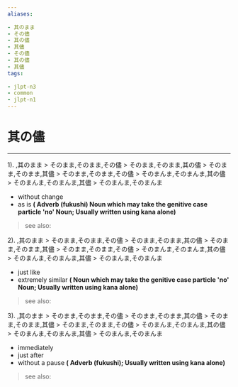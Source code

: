 ```yaml
---
aliases:
    
- 其のまま
- その儘
- 其の儘
- 其儘
- その儘
- 其の儘
- 其儘
tags:
    
- jlpt-n3
- common
- jlpt-n1
---
```


# 其の儘
---
1).
,其のまま > そのまま,そのまま,その儘 > そのまま,そのまま,其の儘 > そのまま,そのまま,其儘 > そのまま,そのまま,その儘 > そのまんま,そのまんま,其の儘 > そのまんま,そのまんま,其儘 > そのまんま,そのまんま

- without change
- as is
**( Adverb (fukushi) Noun which may take the genitive case particle 'no' Noun; Usually written using kana alone)**
> see also: 
            
2).
,其のまま > そのまま,そのまま,その儘 > そのまま,そのまま,其の儘 > そのまま,そのまま,其儘 > そのまま,そのまま,その儘 > そのまんま,そのまんま,其の儘 > そのまんま,そのまんま,其儘 > そのまんま,そのまんま

- just like
- extremely similar
**( Noun which may take the genitive case particle 'no' Noun; Usually written using kana alone)**
> see also: 
            
3).
,其のまま > そのまま,そのまま,その儘 > そのまま,そのまま,其の儘 > そのまま,そのまま,其儘 > そのまま,そのまま,その儘 > そのまんま,そのまんま,其の儘 > そのまんま,そのまんま,其儘 > そのまんま,そのまんま

- immediately
- just after
- without a pause
**( Adverb (fukushi); Usually written using kana alone)**
> see also: 
            